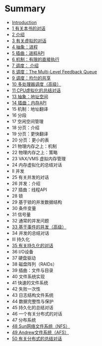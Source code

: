 # Summary

* [Introduction](README.md)
* [1 有关本书的对话](chapter1.md)
* [2 介绍](chapter2.md)
* [3 有关虚拟的对话](chapter3.md)
* [4 抽象：进程](chapter4.md)
* [5 插曲：进程API](chapter5.md)
* [6 机制：有限的直接执行](chapter6.md)
* [7 调度： 介绍](chapter7.md)
* [8 调度：The Multi-Level Feedback Queue](chapter8.md)
* [9 调度：均匀的共享](chapter9.md)
* [10 多处理器调度（高级）](chapter10.md)
* [11 CPU虚拟化的总结对话](chapter11.md)
* [13 抽象：地址空间](chapter13.md)
* [14 插曲：内存API](chapter14.md)
* 15 机制：地址翻译
* 16 分段
* 17 空闲空间管理
* 18 分页：介绍
* 19 分页：更快翻译
* 20 分页：更小的表
* 21 物理内存之上：机制
* 22 物理内存之上：策略
* 23 VAX/VMS 虚拟内存管理
* 24 内存虚拟化的总结对话
* II 并发
* 25 有关并发的对话
* 26 并发：介绍
* 27 插曲：线程API
* 28 锁
* 29 基于锁的并发数据结构
* 30 条件变量
* 31 信号量
* 32 通常的并发问题
* [33 基于事件的并发（高级）](chapter33.md)
* 34 并发的总结对话
* III 持久化
* [35 有关持久化的对话](chapter35.md)
* 36 I/O设备
* 37 硬盘驱动
* 38 磁盘阵列（RAIDs）
* 39 插曲：文件与目录
* 40 文件系统实现
* 41 快速的文件系统
* 42 失败一次性
* 43 日志结构文件系统
* 44 数据完整性与保护
* 45 持久化的总结对话
* 46 一个有关分布式的对话
* 47 分布系统
* [48 Sun网络文件系统（NFS）](chapter48.md)
* [49 Andrew文件系统（AFS）](chapter49.md)
* [50 有关分布式的总结对话](chapter50.md)

